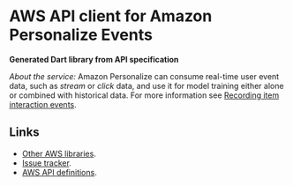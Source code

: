 # AWS API client for Amazon Personalize Events

**Generated Dart library from API specification**

*About the service:*
Amazon Personalize can consume real-time user event data, such as
<i>stream</i> or <i>click</i> data, and use it for model training either
alone or combined with historical data. For more information see <a
href="https://docs.aws.amazon.com/personalize/latest/dg/recording-item-interaction-events.html">Recording
item interaction events</a>.

## Links

- [Other AWS libraries](https://github.com/agilord/aws_client/tree/master/generated).
- [Issue tracker](https://github.com/agilord/aws_client/issues).
- [AWS API definitions](https://github.com/aws/aws-sdk-js/tree/master/apis).
